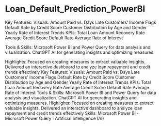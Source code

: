 # Loan_Default_Prediction_PowerBI
Key Features:
Visuals:
Amount Paid vs. Days Late
Customers' Income Flags
Default Rate by Credit Score
Customer Distribution by Age and Gender
Yearly Rate of Interest Trends
KPIs:
Total Loan Amount
Recovery Rate
Average Credit Score
Default Rate
Average Rate of Interest

Tools & Skills:
Microsoft Power BI and Power Query for data analysis and visualization.
ChatGPT AI for generating insights and optimizing measures.

Highlights:
Focused on creating measures to extract valuable insights.
Delivered an interactive dashboard to analyze loan repayment and credit trends effectively
Key Features: Visuals: Amount Paid vs. Days Late Customers' Income Flags Default Rate by Credit Score Customer Distribution by Age and Gender Yearly Rate of Interest Trends KPIs: Total Loan Amount Recovery Rate Average Credit Score Default Rate Average Rate of Interest Tools & Skills: Microsoft Power BI and Power Query for data analysis and visualization. ChatGPT AI for generating insights and optimizing measures. Highlights: Focused on creating measures to extract valuable insights. Delivered an interactive dashboard to analyze loan repayment and credit trends effectively
Skills: Microsoft Power BI · Microsoft Power Query · Artificial Intelligence (AI)
